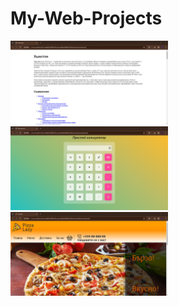 # My-Web-Projects

<div>
<img width="50%" src="Huston/HustonSite.png"/>
<img width="50%" src="Calculator/CalculatorSite.png"/>
<img width="50%" src="PizzaDelivery/PizzaSite.png"/>
</div>
